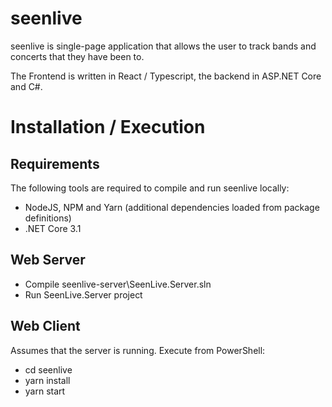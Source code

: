 # seenlive
seenlive is single-page application that allows the user to track bands and concerts that they have been to. 

The Frontend is written in React / Typescript, the backend in ASP.NET Core and C#.

# Installation / Execution

## Requirements
The following tools are required to compile and run seenlive locally:
* NodeJS, NPM and Yarn (additional dependencies loaded from package definitions)
* .NET Core 3.1

## Web Server
* Compile seenlive-server\SeenLive.Server.sln
* Run SeenLive.Server project

## Web Client
Assumes that the server is running. Execute from PowerShell:
* cd seenlive
* yarn install
* yarn start
